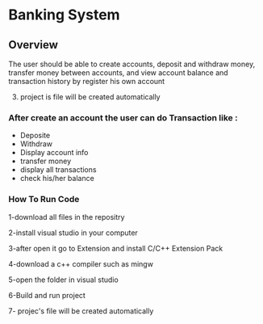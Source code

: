 # Banking System 
## Overview

The user should be able to create accounts, deposit and withdraw money, transfer money between accounts, and view account balance and transaction history by register his own account

3. project is file will be created automatically

### After create an account the user can do Transaction like :
- Deposite
- Withdraw
- Display account info
- transfer money
- display all transactions
- check his/her balance
 
### How To Run Code

1-download all files in the repositry

2-install visual studio in your computer

3-after open it go to Extension and install C/C++ Extension Pack

4-download a c++ compiler such as mingw

5-open the folder in visual studio

6-Build and run project

7- projec's file will be created automatically


